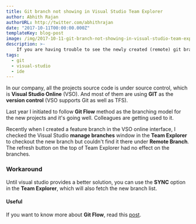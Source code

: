 ```yaml
---
title: Git branch not showing in Visual Studio Team Explorer
author: Abhith Rajan
authorURL: http://twitter.com/abhithrajan
date: "2017-10-11T00:00:00.000Z"
templateKey: blog-post
image: /img/2017-10-11-git-branch-not-showing-in-visual-studio-team-explorer.jpg
description: >-
    If you are having trouble to see the newly created (remote) git branches in the Visual Studio Team Explorer, try the workaround provided in this article.
tags:
  - git
  - visual-studio
  - ide
---
```


In our company, all the projects source code is under source control, which is **Visual Studio Online** (VSO). And most of them are using **GIT** as the **version control** (VSO supports Git as well as TFS).

Last year I initiated to follow **Git Flow** method as the branching model for the new projects and it's going well. Colleagues are getting used to it.

Recently when I created a feature branch in the VSO online interface, I checked the Visual Studio **manage branches** window in the **Team Explorer** to checkout the new branch but couldn't find it there under **Remote Branch**. The refresh button on the top of Team Explorer had no effect on the branches.

### Workaround

Until visual studio provides a better solution, you can use the **SYNC** option in the **Team Explorer**, which will also fetch the new branch list.

#### Useful

If you want to know more about **Git Flow**, read this [post](http://nvie.com/posts/a-successful-git-branching-model/).
